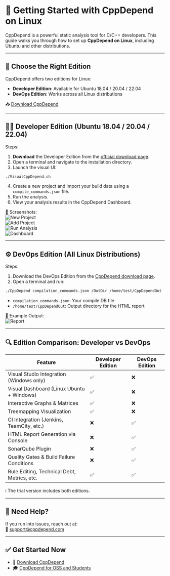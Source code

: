 <!--
title: Getting Started with CppDepend on Linux
description: Follow our step-by-step guide to install and set up CppDepend on Linux. Improve C and C++ code quality and maintainability on Ubuntu and other Linux distributions.
keywords: CppDepend, Linux, C++, Static Analysis, Developer Edition, DevOps Edition, Ubuntu, Code Quality, Maintainability
canonical: https://www.cppdepend.com/documentation/getting-started-with-cppdepend-linux
-->

# 🐧 Getting Started with CppDepend on Linux

CppDepend is a powerful static analysis tool for C/C++ developers. This guide walks you through how to set up **CppDepend on Linux**, including Ubuntu and other distributions.

---

## 🧭 Choose the Right Edition

CppDepend offers two editions for Linux:

- **Developer Edition**: Available for Ubuntu 18.04 / 20.04 / 22.04  
- **DevOps Edition**: Works across all Linux distributions

📥 [Download CppDepend](https://www.cppdepend.com/download)

---

## 🧑‍💻 Developer Edition (Ubuntu 18.04 / 20.04 / 22.04)

Steps:

1. **Download** the Developer Edition from the [official download page](https://www.cppdepend.com/download).
2. Open a terminal and navigate to the installation directory.
3. Launch the visual UI:

```bash
./VisualCppDepend.sh
```

4. Create a new project and import your build data using a `compile_commands.json` file.
5. Run the analysis.
6. View your analysis results in the CppDepend Dashboard.

📸 Screenshots:  
![New Project](https://www.cppdepend.com/img/linux1.png)  
![Add Project](https://www.cppdepend.com/img/linux2.png)  
![Run Analysis](https://www.cppdepend.com/img/linux3.png)  
![Dashboard](https://www.cppdepend.com/img/linux7.png)

---

## ⚙️ DevOps Edition (All Linux Distributions)

Steps:

1. Download the DevOps Edition from the [CppDepend download page](https://www.cppdepend.com/download).
2. Open a terminal and run:

```bash
./CppDepend compilation_commands.json /OutDir /home/test/CppDependOut
```

- `compilation_commands.json`: Your compile DB file
- `/home/test/CppDependOut`: Output directory for the HTML report

📸 Example Output:  
![Report](https://www.cppdepend.com/img/V4Report.png)

---

## 🔍 Edition Comparison: Developer vs DevOps

| Feature                                       | Developer Edition | DevOps Edition |
|----------------------------------------------|-------------------|----------------|
| Visual Studio Integration (Windows only)     | ✅                | ❌             |
| Visual Dashboard (Linux Ubuntu + Windows)    | ✅                | ❌             |
| Interactive Graphs & Matrices                | ✅                | ❌             |
| Treemapping Visualization                    | ✅                | ❌             |
| CI Integration (Jenkins, TeamCity, etc.)     | ❌                | ✅             |
| HTML Report Generation via Console           | ❌                | ✅             |
| SonarQube Plugin                             | ❌                | ✅             |
| Quality Gates & Build Failure Conditions     | ❌                | ✅             |
| Rule Editing, Technical Debt, Metrics, etc.  | ✅                | ✅             |

ℹ️ The trial version includes both editions.

---

## 💬 Need Help?

If you run into issues, reach out at:  
📧 [support@cppdepend.com](mailto:support@cppdepend.com)

---

## ✅ Get Started Now

- 🔽 [Download CppDepend](https://www.cppdepend.com/download)  
- 🎓 [CppDepend for OSS and Students](https://www.cppdepend.com/cppdepend-for-oss)
